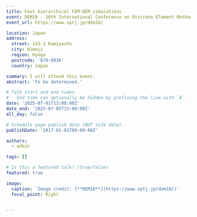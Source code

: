 ```yaml
---
title: Fast hierarchical FEM-DEM simulations
event: DEM10 - 10th International Conference on Discrete Element Methods
event_url: https://www.sptj.jp/dem10/

location: Japan
address:
  street: 143-2 Kamiyacho
  city: Himeji
  region: Hyogo
  postcode: '670-0836'
  country: Japan

summary: I will attend this event.
abstract: 'To be determined.'

# Talk start and end times.
#   End time can optionally be hidden by prefixing the line with `#`.
date: '2025-07-01T13:00:00Z'
date_end: '2025-07-05T15:00:00Z'
all_day: false

# Schedule page publish date (NOT talk date).
publishDate: '2017-01-01T00:00:00Z'

authors:
  - admin

tags: []

# Is this a featured talk? (true/false)
featured: true

image:
  caption: 'Image credit: [**DEM10**](https://www.sptj.jp/dem10/)'
  focal_point: Right


---
```


